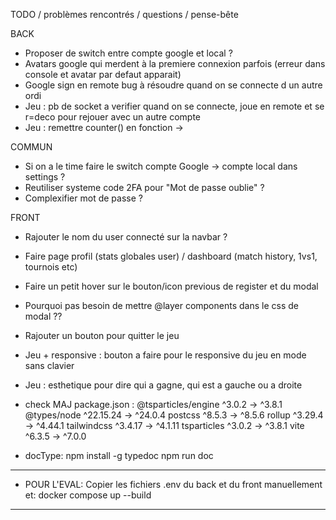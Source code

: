 TODO / problèmes rencontrés / questions / pense-bête

BACK

- Proposer de switch entre compte google et local ?
- Avatars google qui merdent à la premiere connexion parfois (erreur dans console et avatar par defaut apparait)
- Google sign en remote bug à résoudre quand on se connecte d un autre ordi
- Jeu : pb de socket a verifier quand on se connecte, joue en remote et se r=deco pour rejouer avec un autre compte
- Jeu : remettre counter() en fonction -> 


COMMUN

- Si on a le time faire le switch compte Google -> compte local dans settings ?
- Reutiliser systeme code 2FA pour "Mot de passe oublie" ?
- Complexifier mot de passe ?

FRONT

- Rajouter le nom du user connecté sur la navbar ?
- Faire page profil (stats globales user) / dashboard (match history, 1vs1, tournois etc)
- Faire un petit hover sur le bouton/icon previous de register et du modal
- Pourquoi pas besoin de mettre @layer components dans le css de modal ??
- Rajouter un bouton pour quitter le jeu
- Jeu + responsive : bouton a faire pour le responsive du jeu en mode sans clavier
- Jeu : esthetique pour dire qui a gagne, qui est a gauche ou a droite 

- check MAJ package.json :
 @tsparticles/engine         ^3.0.2  →   ^3.8.1
 @types/node              ^22.15.24  →  ^24.0.4
 postcss                     ^8.5.3  →   ^8.5.6
 rollup                     ^3.29.4  →  ^4.44.1
 tailwindcss                ^3.4.17  →  ^4.1.11
 tsparticles                 ^3.0.2  →   ^3.8.1
 vite                        ^6.3.5  →   ^7.0.0

- docType:	npm install -g typedoc
			npm run doc

------------------------------------------------------------------------
- POUR L'EVAL:
Copier les fichiers .env du back et du front manuellement et:
docker compose up --build
------------------------------------------------------------------------

<!-- MEMO ELISA -->
<!-- 
TODO : GoogleSigne Avatar -> ? Lee quand ca bug ? 
TODO : DB jeu interrompu
TODO : Verif  "?" dans DB pour injection SQL
TODO : mettre nb de points dans les regles dans front
TODO : clean code tournoi remote OU rematcher en fonction du tournoi local / code elisa
TODO: gros bug quand 2 pages connectees / 2 websockets de stockees 
TODO : erase les players fictifs dans game local
-->


